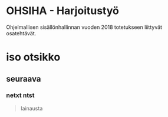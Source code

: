 # OHSIHA - Harjoitustyö
Ohjelmallisen sisällönhallinnan vuoden 2018 totetukseen liittyvät osatehtävät. 



# iso otsikko
## seuraava
### netxt ntst

> lainausta


